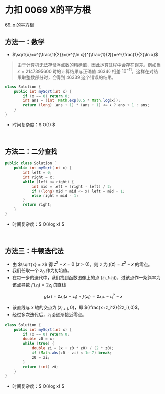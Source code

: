# 力扣 0069 X的平方根


[69. x 的平方根](https://leetcode.cn/problems/sqrtx/)

<!--more-->

## 方法一：数学

- $\sqrt{x}=x^{\frac{1}{2}}=(e^{\ln x})^{\frac{1}{2}}=e^{\frac{1}{2}\ln x}$

> 由于计算机无法存储浮点数的精确值，因此运算过程中会存在误差。例如当 $x = 2147395600$ 时的计算结果与正确值 $46340$ 相差 $10^{-11}$，这样在对结果取整数部分时，会得到 $46339$ 这个错误的结果。

```java
class Solution {
    public int mySqrt(int x) {
        if (x == 0) return 0;
        int ans = (int) Math.exp(0.5 * Math.log(x));
        return (long) (ans + 1) * (ans + 1) <= x ? ans + 1 : ans;
    }
}
```

- 时间复杂度：$ O(1) $

<br />

## 方法二：二分查找

```java
public class Solution {
    public int mySqrt(int x) {
        int left = 0;
        int right = x;
        while (left <= right) {
            int mid = left + (right - left) / 2;
            if ((long) mid * mid <= x) left = mid + 1;
            else right = mid - 1;
        }
        return right;
    }
}
```

- 时间复杂度：$ O(\log x) $

<br />

## 方法三：牛顿迭代法

- 由 $\sqrt{x} = z$ 得 $z^2-x=0 \ (z>0)$，则 $z$ 为 $f(z)=z^2-x$ 的零点。
- 我们任取一个 $z_0$ 作为初始值。
- 在每一步的迭代中，我们找到函数图像上的点 $(z_i, f(z_i))$，过该点作一条斜率为该点导数 $f'(z_i)=2z_i$ 的直线

$$g(z)=2z_i(z-z_i)+f(z_i)=2z_iz-z_i^2-x$$

- 该直线与 x 轴的交点为 $(z_{i+1},0)$，即 $(\frac{x+z_i^2}{2z_i},0)$。
- 经过多次迭代后，$z_i$ 会逐渐接近零点。

```java
class Solution {
    public int mySqrt(int x) {
        if (x == 0) return 0;
        double z0 = x;
        while (true) {
            double zi = (x + z0 * z0) / (2 * z0);
            if (Math.abs(z0 - zi) < 1e-7) break;
            z0 = zi;
        }
        return (int) z0;
    }
}
```

- 时间复杂度：$ O(\log x) $


